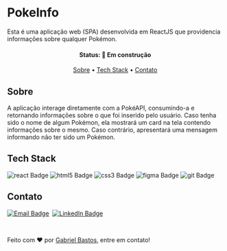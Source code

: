 # PokeInfo

Esta é uma aplicação web (SPA) desenvolvida em ReactJS que providencia informações sobre qualquer Pokémon.

<h4 align="center">
	Status: 🚧 Em construção
</h4>

<p align="center">
	<a href="#sobre">Sobre</a> •
	<a href="#tech-stack">Tech Stack</a> •
	<a href="#contato">Contato</a> 
</p>

## Sobre

A aplicação interage diretamente com a PokéAPI, consumindo-a e retornando informações sobre o que foi inserido pelo usuário. Caso tenha sido o nome de algum Pokémon, ela mostrará um card na tela contendo informações sobre o mesmo. Caso contrário, apresentará uma mensagem informando não ter sido um Pokémon.

## Tech Stack

<img src="https://img.shields.io/badge/React-20232A?style=for-the-badge&logo=react&logoColor=61DAFB" alt="react Badge">
<img src="https://img.shields.io/badge/HTML5-E34F26?style=for-the-badge&logo=html5&logoColor=white" alt="html5 Badge">
<img src="https://img.shields.io/badge/CSS3-1572B6?style=for-the-badge&logo=css3&logoColor=white" alt="css3 Badge">
<img src="https://img.shields.io/badge/Figma-F24E1E?style=for-the-badge&logo=figma&logoColor=white" alt="figma Badge">
<img src="https://img.shields.io/badge/GIT-E44C30?style=for-the-badge&logo=git&logoColor=white" alt="git Badge">

## Contato

<a href="mailto:ggbstos@gmail.com" target="_blank"><img src="https://img.shields.io/badge/Gmail-D14836?style=for-the-badge&logo=gmail&logoColor=white" alt="Email Badge"></a>&nbsp;
<a href="https://www.linkedin.com/in/gbstos" target="_blank"><img src="https://img.shields.io/badge/LinkedIn-0077B5?style=for-the-badge&logo=linkedin&logoColor=white" alt="LinkedIn Badge"></a>&nbsp;

<br>

Feito com ❤️ por [Gabriel Bastos](https://github.com/bastie1), entre em contato!
